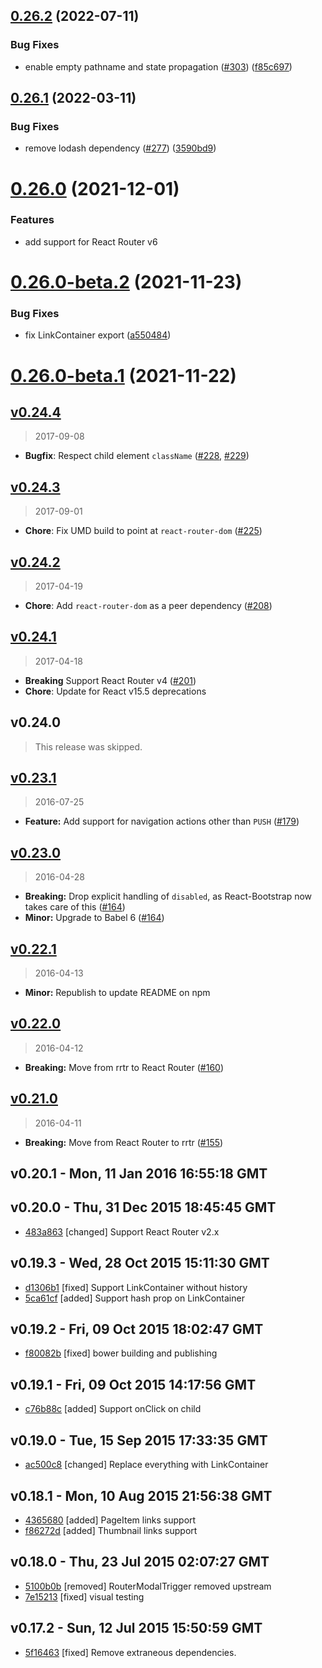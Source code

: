 ## [0.26.2](https://github.com/react-bootstrap/react-router-bootstrap/compare/v0.26.1...v0.26.2) (2022-07-11)


### Bug Fixes

* enable empty pathname and state propagation ([#303](https://github.com/react-bootstrap/react-router-bootstrap/issues/303)) ([f85c697](https://github.com/react-bootstrap/react-router-bootstrap/commit/f85c697f192850bc5b1649b02789f8dca2123d46))





## [0.26.1](https://github.com/react-bootstrap/react-router-bootstrap/compare/v0.26.0...v0.26.1) (2022-03-11)


### Bug Fixes

* remove lodash dependency ([#277](https://github.com/react-bootstrap/react-router-bootstrap/issues/277)) ([3590bd9](https://github.com/react-bootstrap/react-router-bootstrap/commit/3590bd93b0275ee0e5cce183cac632a99de7aa61))





# [0.26.0](https://github.com/react-bootstrap/react-router-bootstrap/compare/v0.26.0-beta.2...v0.26.0) (2021-12-01)

### Features

* add support for React Router v6



# [0.26.0-beta.2](https://github.com/react-bootstrap/react-router-bootstrap/compare/v0.26.0-beta.1...v0.26.0-beta.2) (2021-11-23)


### Bug Fixes

* fix LinkContainer export ([a550484](https://github.com/react-bootstrap/react-router-bootstrap/commit/a550484d596bcddb24237d4e6159d80fc9df93bd))





# [0.26.0-beta.1](https://github.com/react-bootstrap/react-router-bootstrap/compare/v0.26.0-beta.0...v0.26.0-beta.1) (2021-11-22)





## [v0.24.4]
> 2017-09-08

- **Bugfix**: Respect child element `className` ([#228], [#229])

[v0.24.4]: https://github.com/react-bootstrap/react-router-bootstrap/compare/v0.24.3...v0.24.4
[#228]: https://github.com/react-bootstrap/react-router-bootstrap/pull/228
[#229]: https://github.com/react-bootstrap/react-router-bootstrap/pull/229


## [v0.24.3]
> 2017-09-01

- **Chore**: Fix UMD build to point at `react-router-dom` ([#225])

[v0.24.3]: https://github.com/react-bootstrap/react-router-bootstrap/compare/v0.24.2...v0.24.3
[#225]: https://github.com/react-bootstrap/react-router-bootstrap/pull/225


## [v0.24.2]
> 2017-04-19

- **Chore**: Add `react-router-dom` as a peer dependency ([#208])

[v0.24.2]: https://github.com/react-bootstrap/react-router-bootstrap/compare/v0.24.1...v0.24.2
[#208]: https://github.com/react-bootstrap/react-router-bootstrap/pull/208


## [v0.24.1]
> 2017-04-18

- **Breaking** Support React Router v4 ([#201])
- **Chore**: Update for React v15.5 deprecations

[v0.24.1]: https://github.com/react-bootstrap/react-router-bootstrap/compare/v0.23.1...v0.24.1
[#201]: https://github.com/react-bootstrap/react-router-bootstrap/pull/201


## v0.24.0
> This release was skipped.


## [v0.23.1]
> 2016-07-25

- **Feature:** Add support for navigation actions other than `PUSH` ([#179])

[v0.23.1]: https://github.com/react-bootstrap/react-router-bootstrap/compare/v0.23.0...v0.23.1
[#179]: https://github.com/react-bootstrap/react-router-bootstrap/pull/179

## [v0.23.0]
> 2016-04-28

- **Breaking:** Drop explicit handling of `disabled`, as React-Bootstrap now takes care of this ([#164])
- **Minor:** Upgrade to Babel 6 ([#164])

[v0.23.0]: https://github.com/react-bootstrap/react-router-bootstrap/compare/v0.22.1...v0.23.0
[#164]: https://github.com/react-bootstrap/react-router-bootstrap/pull/164


## [v0.22.1]
> 2016-04-13

- **Minor:** Republish to update README on npm

[v0.22.1]: https://github.com/react-bootstrap/react-router-bootstrap/compare/v0.22.0...v0.22.1


## [v0.22.0]
> 2016-04-12

- **Breaking:** Move from rrtr to React Router ([#160])

[v0.22.0]: https://github.com/react-bootstrap/react-router-bootstrap/compare/v0.21.0...v0.22.0
[#160]: https://github.com/react-bootstrap/react-router-bootstrap/pull/160


## [v0.21.0]
> 2016-04-11

- **Breaking:** Move from React Router to rrtr ([#155])

[v0.21.0]: https://github.com/react-bootstrap/react-router-bootstrap/compare/v0.20.1...v0.21.0
[#155]: https://github.com/react-bootstrap/react-router-bootstrap/pull/155


v0.20.1 - Mon, 11 Jan 2016 16:55:18 GMT
---------------------------------------





v0.20.0 - Thu, 31 Dec 2015 18:45:45 GMT
---------------------------------------

- [483a863](../../commit/483a863) [changed] Support React Router v2.x



v0.19.3 - Wed, 28 Oct 2015 15:11:30 GMT
---------------------------------------

- [d1306b1](../../commit/d1306b1) [fixed] Support LinkContainer without history
- [5ca61cf](../../commit/5ca61cf) [added] Support hash prop on LinkContainer



v0.19.2 - Fri, 09 Oct 2015 18:02:47 GMT
---------------------------------------

- [f80082b](../../commit/f80082b) [fixed] bower building and publishing



v0.19.1 - Fri, 09 Oct 2015 14:17:56 GMT
---------------------------------------

- [c76b88c](../../commit/c76b88c) [added] Support onClick on child



v0.19.0 - Tue, 15 Sep 2015 17:33:35 GMT
---------------------------------------

- [ac500c8](../../commit/ac500c8) [changed] Replace everything with LinkContainer



v0.18.1 - Mon, 10 Aug 2015 21:56:38 GMT
---------------------------------------

- [4365680](../../commit/4365680) [added] PageItem links support
- [f86272d](../../commit/f86272d) [added] Thumbnail links support



v0.18.0 - Thu, 23 Jul 2015 02:07:27 GMT
---------------------------------------

- [5100b0b](../../commit/5100b0b) [removed] RouterModalTrigger removed upstream
- [7e15213](../../commit/7e15213) [fixed] visual testing



v0.17.2 - Sun, 12 Jul 2015 15:50:59 GMT
---------------------------------------

- [5f16463](../../commit/5f16463) [fixed] Remove extraneous dependencies.
